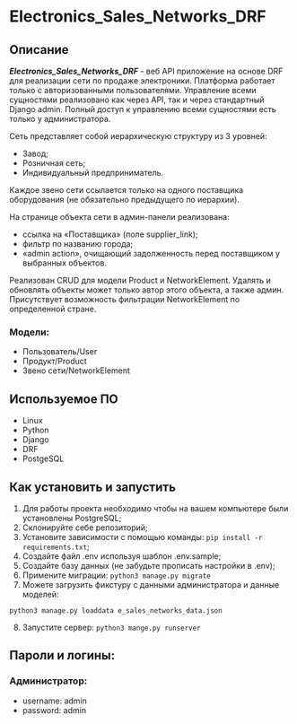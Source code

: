 # Electronics_Sales_Networks_DRF

## Описание

___Electronics_Sales_Networks_DRF___ - веб API приложение на основе DRF для реализации сети по продаже электроники.
Платформа работает
только с авторизованными пользователями. Управление всеми сущностями реализовано как через API, так и через стандартный
Django admin. Полный
доступ к управлению всеми сущностями есть только у администратора.

Сеть представляет собой иерархическую структуру из 3 уровней:

- Завод;
- Розничная сеть;
- Индивидуальный предприниматель.

Каждое звено сети ссылается только на одного поставщика оборудования (не обязательно предыдущего по иерархии).

На странице объекта сети в админ-панели реализована:

- ссылка на «Поставщика» (поле supplier_link);
- фильтр по названию города;
- «admin action», очищающий задолженность перед поставщиком у выбранных объектов.

Реализован CRUD для модели Product и NetworkElement. Удалять и обновлять объекты может только автор этого объекта, а
также админ. Присутствует возможность фильтрации NetworkElement по определенной стране.

### Модели:

- Пользователь/User
- Продукт/Product
- Звено сети/NetworkElement

## Используемое ПО

* Linux
* Python
* Django
* DRF
* PostgeSQL

## Как установить и запустить

1. Для работы проекта необходимо чтобы на вашем компьютере были установлены PostgreSQL;
2. Склонируйте себе репозиторий;
3. Установите зависимости с помощью команды: `pip install -r requirements.txt`;
4. Создайте файл .env используя шаблон .env.sample;
5. Создайте базу данных (не забудьте прописать настройки в .env);
6. Примените миграции: `python3 manage.py migrate`
7. Можете загрузить фикстуру с данными администратора и данные моделей:

```
python3 manage.py loaddata e_sales_networks_data.json
```

8. Запустите сервер: `python3 mange.py runserver`

## Пароли и логины:

### Администратор:

* username: admin
* password: admin

